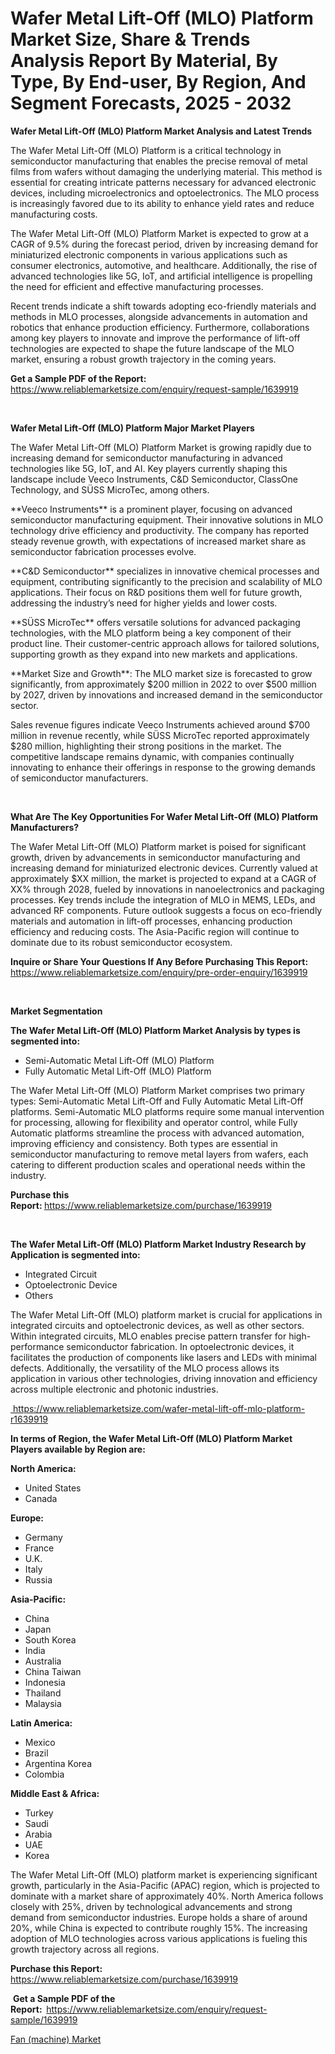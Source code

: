 <p><h1>Wafer Metal Lift-Off (MLO) Platform Market Size, Share & Trends Analysis Report By Material, By Type, By End-user, By Region, And Segment Forecasts, 2025 - 2032</h1></p><p><strong>Wafer Metal Lift-Off (MLO) Platform Market Analysis and Latest Trends</strong></p>
<p><p>The Wafer Metal Lift-Off (MLO) Platform is a critical technology in semiconductor manufacturing that enables the precise removal of metal films from wafers without damaging the underlying material. This method is essential for creating intricate patterns necessary for advanced electronic devices, including microelectronics and optoelectronics. The MLO process is increasingly favored due to its ability to enhance yield rates and reduce manufacturing costs.</p><p>The Wafer Metal Lift-Off (MLO) Platform Market is expected to grow at a CAGR of 9.5% during the forecast period, driven by increasing demand for miniaturized electronic components in various applications such as consumer electronics, automotive, and healthcare. Additionally, the rise of advanced technologies like 5G, IoT, and artificial intelligence is propelling the need for efficient and effective manufacturing processes.</p><p>Recent trends indicate a shift towards adopting eco-friendly materials and methods in MLO processes, alongside advancements in automation and robotics that enhance production efficiency. Furthermore, collaborations among key players to innovate and improve the performance of lift-off technologies are expected to shape the future landscape of the MLO market, ensuring a robust growth trajectory in the coming years.</p></p>
<p><strong>Get a Sample PDF of the Report:&nbsp;</strong> <a href="https://www.reliablemarketsize.com/enquiry/request-sample/1639919?utm_campaign=3550&utm_medium=2&utm_source=Github&utm_content=ia&utm_term=11042025&utm_id=wafer-metal-lift-off-mlo-platform">https://www.reliablemarketsize.com/enquiry/request-sample/1639919</a></p>
<p>&nbsp;</p>
<p><strong>Wafer Metal Lift-Off (MLO) Platform Major Market Players</strong></p>
<p><p>The Wafer Metal Lift-Off (MLO) Platform Market is growing rapidly due to increasing demand for semiconductor manufacturing in advanced technologies like 5G, IoT, and AI. Key players currently shaping this landscape include Veeco Instruments, C&D Semiconductor, ClassOne Technology, and SÜSS MicroTec, among others.</p><p>**Veeco Instruments** is a prominent player, focusing on advanced semiconductor manufacturing equipment. Their innovative solutions in MLO technology drive efficiency and productivity. The company has reported steady revenue growth, with expectations of increased market share as semiconductor fabrication processes evolve.</p><p>**C&D Semiconductor** specializes in innovative chemical processes and equipment, contributing significantly to the precision and scalability of MLO applications. Their focus on R&D positions them well for future growth, addressing the industry’s need for higher yields and lower costs.</p><p>**SÜSS MicroTec** offers versatile solutions for advanced packaging technologies, with the MLO platform being a key component of their product line. Their customer-centric approach allows for tailored solutions, supporting growth as they expand into new markets and applications.</p><p>**Market Size and Growth**: The MLO market size is forecasted to grow significantly, from approximately $200 million in 2022 to over $500 million by 2027, driven by innovations and increased demand in the semiconductor sector.</p><p>Sales revenue figures indicate Veeco Instruments achieved around $700 million in revenue recently, while SÜSS MicroTec reported approximately $280 million, highlighting their strong positions in the market. The competitive landscape remains dynamic, with companies continually innovating to enhance their offerings in response to the growing demands of semiconductor manufacturers.</p></p>
<p>&nbsp;</p>
<p><strong>What Are The Key Opportunities For Wafer Metal Lift-Off (MLO) Platform Manufacturers?</strong></p>
<p><p>The Wafer Metal Lift-Off (MLO) Platform market is poised for significant growth, driven by advancements in semiconductor manufacturing and increasing demand for miniaturized electronic devices. Currently valued at approximately $XX million, the market is projected to expand at a CAGR of XX% through 2028, fueled by innovations in nanoelectronics and packaging processes. Key trends include the integration of MLO in MEMS, LEDs, and advanced RF components. Future outlook suggests a focus on eco-friendly materials and automation in lift-off processes, enhancing production efficiency and reducing costs. The Asia-Pacific region will continue to dominate due to its robust semiconductor ecosystem.</p></p>
<p><strong>Inquire or Share Your Questions If Any Before Purchasing This Report:</strong> <a href="https://www.reliablemarketsize.com/enquiry/pre-order-enquiry/1639919?utm_campaign=3550&utm_medium=2&utm_source=Github&utm_content=ia&utm_term=11042025&utm_id=wafer-metal-lift-off-mlo-platform">https://www.reliablemarketsize.com/enquiry/pre-order-enquiry/1639919</a></p>
<p>&nbsp;</p>
<p><strong>Market Segmentation</strong></p>
<p><strong>The Wafer Metal Lift-Off (MLO) Platform Market Analysis by types is segmented into:</strong></p>
<p><ul><li>Semi-Automatic Metal Lift-Off (MLO) Platform</li><li>Fully Automatic Metal Lift-Off (MLO) Platform</li></ul></p>
<p><p>The Wafer Metal Lift-Off (MLO) Platform Market comprises two primary types: Semi-Automatic Metal Lift-Off and Fully Automatic Metal Lift-Off platforms. Semi-Automatic MLO platforms require some manual intervention for processing, allowing for flexibility and operator control, while Fully Automatic platforms streamline the process with advanced automation, improving efficiency and consistency. Both types are essential in semiconductor manufacturing to remove metal layers from wafers, each catering to different production scales and operational needs within the industry.</p></p>
<p><strong>Purchase this Report:&nbsp;</strong><a href="https://www.reliablemarketsize.com/purchase/1639919?utm_campaign=3550&utm_medium=2&utm_source=Github&utm_content=ia&utm_term=11042025&utm_id=wafer-metal-lift-off-mlo-platform">https://www.reliablemarketsize.com/purchase/1639919</a></p>
<p>&nbsp;</p>
<p><strong>The Wafer Metal Lift-Off (MLO) Platform Market Industry Research by Application is segmented into:</strong></p>
<p><ul><li>Integrated Circuit</li><li>Optoelectronic Device</li><li>Others</li></ul></p>
<p><p>The Wafer Metal Lift-Off (MLO) platform market is crucial for applications in integrated circuits and optoelectronic devices, as well as other sectors. Within integrated circuits, MLO enables precise pattern transfer for high-performance semiconductor fabrication. In optoelectronic devices, it facilitates the production of components like lasers and LEDs with minimal defects. Additionally, the versatility of the MLO process allows its application in various other technologies, driving innovation and efficiency across multiple electronic and photonic industries.</p></p>
<p><a href="https://www.reliablemarketsize.com/wafer-metal-lift-off-mlo-platform-r1639919?utm_campaign=3550&utm_medium=2&utm_source=Github&utm_content=ia&utm_term=11042025&utm_id=wafer-metal-lift-off-mlo-platform">&nbsp;https://www.reliablemarketsize.com/wafer-metal-lift-off-mlo-platform-r1639919</a></p>
<p><strong>In terms of Region, the Wafer Metal Lift-Off (MLO) Platform Market Players available by Region are:</strong></p>
<p>
    <p> <strong> North America: </strong>
        <ul>
            <li>United States</li>
            <li>Canada</li>
        </ul>
        </p> 
    <p> <strong> Europe: </strong>
        <ul>
            <li>Germany</li>
            <li>France</li>
            <li>U.K.</li>
            <li>Italy</li>
            <li>Russia</li>
        </ul>
        </p> 
    <p> <strong> Asia-Pacific: </strong>
        <ul>
            <li>China</li>
            <li>Japan</li>
            <li>South Korea</li>
            <li>India</li>
            <li>Australia</li>
            <li>China Taiwan</li>
            <li>Indonesia</li>
            <li>Thailand</li>
            <li>Malaysia</li>
        </ul>
        </p> 
    <p> <strong> Latin America: </strong>
        <ul>
            <li>Mexico</li>
            <li>Brazil</li>
            <li>Argentina Korea</li>
            <li>Colombia</li>
        </ul>
        </p> 
    <p> <strong> Middle East & Africa: </strong>
        <ul>
            <li>Turkey</li>
            <li>Saudi</li>
            <li>Arabia</li>
            <li>UAE</li>
            <li>Korea</li>
        </ul>
    </p>
    </p>
<p><p>The Wafer Metal Lift-Off (MLO) platform market is experiencing significant growth, particularly in the Asia-Pacific (APAC) region, which is projected to dominate with a market share of approximately 40%. North America follows closely with 25%, driven by technological advancements and strong demand from semiconductor industries. Europe holds a share of around 20%, while China is expected to contribute roughly 15%. The increasing adoption of MLO technologies across various applications is fueling this growth trajectory across all regions.</p></p>
<p><strong>Purchase this Report: </strong><a href="https://www.reliablemarketsize.com/purchase/1639919?utm_campaign=3550&utm_medium=2&utm_source=Github&utm_content=ia&utm_term=11042025&utm_id=wafer-metal-lift-off-mlo-platform">https://www.reliablemarketsize.com/purchase/1639919</a></p>
<p>&nbsp;<strong>Get a Sample PDF of the Report:&nbsp;&nbsp;</strong><a href="https://www.reliablemarketsize.com/enquiry/request-sample/1639919?utm_campaign=3550&utm_medium=2&utm_source=Github&utm_content=ia&utm_term=11042025&utm_id=wafer-metal-lift-off-mlo-platform">https://www.reliablemarketsize.com/enquiry/request-sample/1639919</a></p>
<p><strong></strong></p>
<p><p><a href="https://github.com/zoccohaniech/Market-Research-Report-List-1/blob/main/fan-machine-market.md?utm_campaign=3550&utm_medium=2&utm_source=Github&utm_content=ia&utm_term=11042025&utm_id=wafer-metal-lift-off-mlo-platform">Fan (machine) Market</a></p></p>